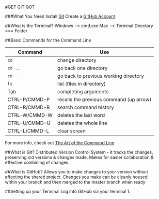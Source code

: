 #GET GIT GOT

###What You Need
Install [Git](http://git-scm.com/download)
Create a [GitHub Account](https://github.com/)

##What is the Terminal?
Windows --> cmd.exe
Mac --> Terminal
Directory === Folder

##Basic Commands for the Command Line

| Command 			|	Use 										|
|-------------------|-----------------------------------------------|
| `cd`				|	change directory 							|
| `cd ..` 			| 	go back one directory 						|
| `cd - `			| 	go back to previous working directory 		|
| `ls`				|	list (files in directory) 					|
| Tab				|	completing arguments 						|
| CTRL-P/CMMD-P		|	recalls the previous command  (up arrow) 	|
| CTRL-R/CMMD-R 	|	search command history 						|
| CTRL-W/CMMD-W 	|	deletes the last word						|
| CTRL-U/CMMD-U 	|	deletes the whole line 						|
| CTRL-L/CMMD-L		|	clear screen 								|

For more info, check out [The Art of the Command Line](https://github.com/jlevy/the-art-of-command-line)

##What is Git?
Distributed Version Control System - it tracks the changes, preserving old versions & changes made. Makes for easier collaboration & effective combining of changes 

##What is GitHub?
Allows you to make changes to your version without affecting the shared project. 
Changes you make can be cleanly housed within your branch and then merged to the master branch when ready

##Setting up your Terminal
Log into GitHub via your terminal
1. 
